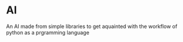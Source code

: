 # AI
An AI made from simple libraries to get aquainted with the workflow of python as a prgramming language 
